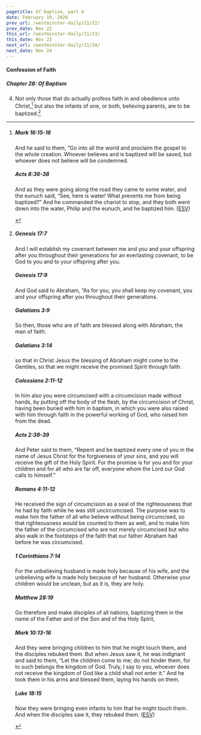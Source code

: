 ```yaml
---
pagetitle: Of baptism, part 4
date: February 19, 2020
prev_url: /westminster-daily/11/22/
prev_date: Nov 22
this_url: /westminster-daily/11/23/
this_date: Nov 23
next_url: /westminster-daily/11/24/
next_date: Nov 24
---
```


#### Confession of Faith

##### Chapter 28: Of Baptism

4. Not only those that do actually profess faith in and obedience unto Christ,[^fnref:wcf1] but also the infants of one, or both, believing parents, are to be baptized.[^fnref:wcf2]

[^fnref:wcf1]: <div class="esv"><h5>Mark 16:15-16</h5> <div class="esv-text"><p id="p41016015.01-1">And he said to them, <span class="woc">&#8220;Go into all the world and proclaim the gospel to the whole creation.</span> <span class="woc">Whoever believes and is baptized will be saved, but whoever does not believe will be condemned.</span></p> </div><h5>Acts 8:36-38</h5> <div class="esv-text"><p id="p44008036.01-2">And as they were going along the road they came to some water, and the eunuch said, &#8220;See, here is water! What prevents me from being baptized?&#8221; And he commanded the chariot to stop, and they both went down into the water, Philip and the eunuch, and he baptized him.  (<a href="http://www.esv.org" class="copyright">ESV</a>)</p> </div> </div>

[^fnref:wcf2]: <div class="esv"><h5>Genesis 17:7</h5> <div class="esv-text"><p id="p01017007.01-1">And I will establish my covenant between me and you and your offspring after you throughout their generations for an everlasting covenant, to be God to you and to your offspring after you.</p> </div><h5>Genesis 17:9</h5> <div class="esv-text"><p id="p01017009.01-2">And God said to Abraham, &#8220;As for you, you shall keep my covenant, you and your offspring after you throughout their generations.</p> </div><h5>Galatians 3:9</h5> <div class="esv-text"><p id="p48003009.01-3">So then, those who are of faith are blessed along with Abraham, the man of faith.</p> </div><h5>Galatians 3:14</h5> <div class="esv-text"><p id="p48003014.01-4">so that in Christ Jesus the blessing of Abraham might come to the Gentiles, so that we might receive the promised Spirit through faith.</p> </div><h5>Colossians 2:11-12</h5> <div class="esv-text"><p id="p51002011.01-5">In him also you were circumcised with a circumcision made without hands, by putting off the body of the flesh, by the circumcision of Christ, having been buried with him in baptism, in which you were also raised with him through faith in the powerful working of God, who raised him from the dead.</p> </div><h5>Acts 2:38-39</h5> <div class="esv-text"><p id="p44002038.01-6">And Peter said to them, &#8220;Repent and be baptized every one of you in the name of Jesus Christ for the forgiveness of your sins, and you will receive the gift of the Holy Spirit. For the promise is for you and for your children and for all who are far off, everyone whom the Lord our God calls to himself.&#8221;</p> </div><h5>Romans 4:11-12</h5> <div class="esv-text"><p id="p45004011.01-7">He received the sign of circumcision as a seal of the righteousness that he had by faith while he was still uncircumcised. The purpose was to make him the father of all who believe without being circumcised, so that righteousness would be counted to them as well, and to make him the father of the circumcised who are not merely circumcised but who also walk in the footsteps of the faith that our father Abraham had before he was circumcised.</p> </div><h5>1 Corinthians 7:14</h5> <div class="esv-text"><p id="p46007014.01-8">For the unbelieving husband is made holy because of his wife, and the unbelieving wife is made holy because of her husband. Otherwise your children would be unclean, but as it is, they are holy.</p> </div><h5>Matthew 28:19</h5> <div class="esv-text"><p id="p40028019.01-9"><span class="woc">Go therefore and make disciples of all nations, baptizing them in the name of the Father and of the Son and of the Holy Spirit,</span></p> </div><h5>Mark 10:13-16</h5> <div class="esv-text"> <p id="p41010013.07-10">And they were bringing children to him that he might touch them, and the disciples rebuked them. But when Jesus saw it, he was indignant and said to them, <span class="woc">&#8220;Let the children come to me; do not hinder them, for to such belongs the kingdom of God.</span> <span class="woc">Truly, I say to you, whoever does not receive the kingdom of God like a child shall not enter it.&#8221;</span> And he took them in his arms and blessed them, laying his hands on them.</p> </div><h5>Luke 18:15</h5> <div class="esv-text"> <p id="p42018015.07-11">Now they were bringing even infants to him that he might touch them. And when the disciples saw it, they rebuked them.  (<a href="http://www.esv.org" class="copyright">ESV</a>)</p> </div> </div>

